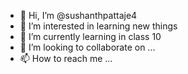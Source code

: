 - 👋 Hi, I’m @sushanthpattaje4
- 👀 I’m interested in learning new things
- 🌱 I’m currently learning in class 10
- 💞️ I’m looking to collaborate on ...
- 📫 How to reach me ...

<!---
sushanthpattaje4/sushanthpattaje4 is a ✨ special ✨ repository because its `README.md` (this file) appears on your GitHub profile.
You can click the Preview link to take a look at your changes.
--->

